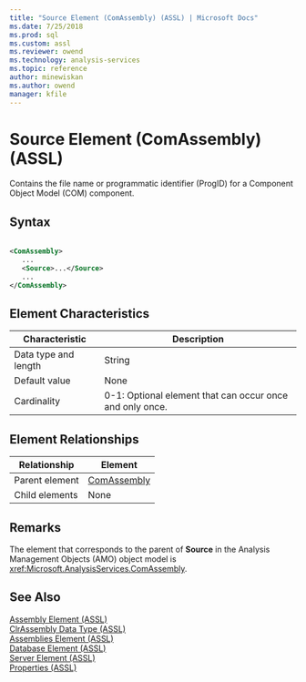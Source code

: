 ```yaml
---
title: "Source Element (ComAssembly) (ASSL) | Microsoft Docs"
ms.date: 7/25/2018
ms.prod: sql
ms.custom: assl
ms.reviewer: owend
ms.technology: analysis-services
ms.topic: reference
author: minewiskan
ms.author: owend
manager: kfile
---
```

# Source Element (ComAssembly) (ASSL)

  Contains the file name or programmatic identifier (ProgID) for a Component Object Model (COM) component.  
  
## Syntax  
  
```xml  
  
<ComAssembly>  
   ...  
   <Source>...</Source>  
   ...  
</ComAssembly>  
```  
  
## Element Characteristics  
  
|Characteristic|Description|  
|--------------------|-----------------|  
|Data type and length|String|  
|Default value|None|  
|Cardinality|0-1: Optional element that can occur once and only once.|  
  
## Element Relationships  
  
|Relationship|Element|  
|------------------|-------------|  
|Parent element|[ComAssembly](../data-type/comassembly-data-type-assl.md)|  
|Child elements|None|  
  
## Remarks  
 The element that corresponds to the parent of **Source** in the Analysis Management Objects (AMO) object model is <xref:Microsoft.AnalysisServices.ComAssembly>.  
  
## See Also  
 [Assembly Element &#40;ASSL&#41;](../objects/assembly-element-assl.md)   
 [ClrAssembly Data Type &#40;ASSL&#41;](../data-type/clrassembly-data-type-assl.md)   
 [Assemblies Element &#40;ASSL&#41;](../collections/assemblies-element-assl.md)   
 [Database Element &#40;ASSL&#41;](../objects/database-element-assl.md)   
 [Server Element &#40;ASSL&#41;](../objects/server-element-assl.md)   
 [Properties &#40;ASSL&#41;](properties-assl.md)  
  
  
